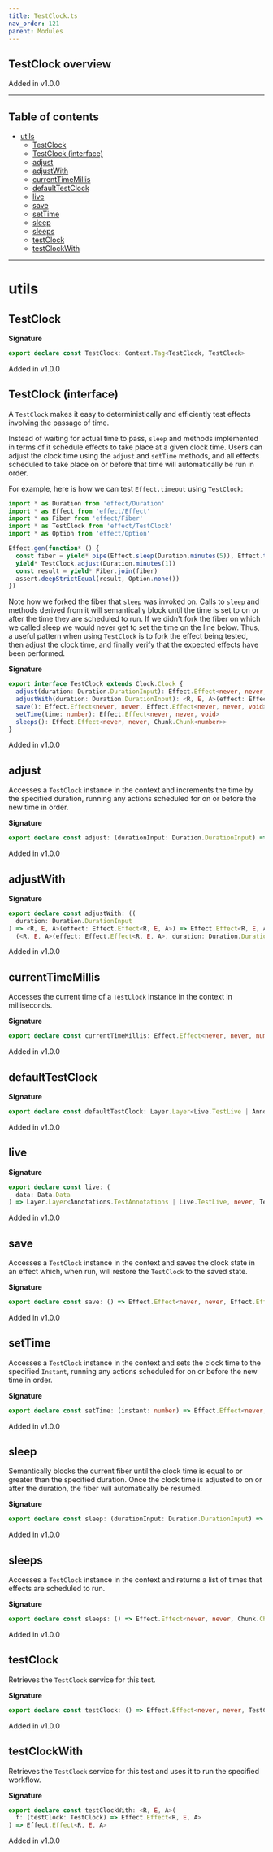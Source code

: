 ```yaml
---
title: TestClock.ts
nav_order: 121
parent: Modules
---
```


## TestClock overview

Added in v1.0.0

---

<h2 class="text-delta">Table of contents</h2>

- [utils](#utils)
  - [TestClock](#testclock)
  - [TestClock (interface)](#testclock-interface)
  - [adjust](#adjust)
  - [adjustWith](#adjustwith)
  - [currentTimeMillis](#currenttimemillis)
  - [defaultTestClock](#defaulttestclock)
  - [live](#live)
  - [save](#save)
  - [setTime](#settime)
  - [sleep](#sleep)
  - [sleeps](#sleeps)
  - [testClock](#testclock-1)
  - [testClockWith](#testclockwith)

---

# utils

## TestClock

**Signature**

```ts
export declare const TestClock: Context.Tag<TestClock, TestClock>
```

Added in v1.0.0

## TestClock (interface)

A `TestClock` makes it easy to deterministically and efficiently test effects
involving the passage of time.

Instead of waiting for actual time to pass, `sleep` and methods implemented
in terms of it schedule effects to take place at a given clock time. Users
can adjust the clock time using the `adjust` and `setTime` methods, and all
effects scheduled to take place on or before that time will automatically be
run in order.

For example, here is how we can test `Effect.timeout` using `TestClock`:

```ts
import * as Duration from 'effect/Duration'
import * as Effect from 'effect/Effect'
import * as Fiber from 'effect/Fiber'
import * as TestClock from 'effect/TestClock'
import * as Option from 'effect/Option'

Effect.gen(function* () {
  const fiber = yield* pipe(Effect.sleep(Duration.minutes(5)), Effect.timeout(Duration.minutes(1)), Effect.fork)
  yield* TestClock.adjust(Duration.minutes(1))
  const result = yield* Fiber.join(fiber)
  assert.deepStrictEqual(result, Option.none())
})
```

Note how we forked the fiber that `sleep` was invoked on. Calls to `sleep`
and methods derived from it will semantically block until the time is set to
on or after the time they are scheduled to run. If we didn't fork the fiber
on which we called sleep we would never get to set the time on the line
below. Thus, a useful pattern when using `TestClock` is to fork the effect
being tested, then adjust the clock time, and finally verify that the
expected effects have been performed.

**Signature**

```ts
export interface TestClock extends Clock.Clock {
  adjust(duration: Duration.DurationInput): Effect.Effect<never, never, void>
  adjustWith(duration: Duration.DurationInput): <R, E, A>(effect: Effect.Effect<R, E, A>) => Effect.Effect<R, E, A>
  save(): Effect.Effect<never, never, Effect.Effect<never, never, void>>
  setTime(time: number): Effect.Effect<never, never, void>
  sleeps(): Effect.Effect<never, never, Chunk.Chunk<number>>
}
```

Added in v1.0.0

## adjust

Accesses a `TestClock` instance in the context and increments the time
by the specified duration, running any actions scheduled for on or before
the new time in order.

**Signature**

```ts
export declare const adjust: (durationInput: Duration.DurationInput) => Effect.Effect<never, never, void>
```

Added in v1.0.0

## adjustWith

**Signature**

```ts
export declare const adjustWith: ((
  duration: Duration.DurationInput
) => <R, E, A>(effect: Effect.Effect<R, E, A>) => Effect.Effect<R, E, A>) &
  (<R, E, A>(effect: Effect.Effect<R, E, A>, duration: Duration.DurationInput) => Effect.Effect<R, E, A>)
```

Added in v1.0.0

## currentTimeMillis

Accesses the current time of a `TestClock` instance in the context in
milliseconds.

**Signature**

```ts
export declare const currentTimeMillis: Effect.Effect<never, never, number>
```

Added in v1.0.0

## defaultTestClock

**Signature**

```ts
export declare const defaultTestClock: Layer.Layer<Live.TestLive | Annotations.TestAnnotations, never, TestClock>
```

Added in v1.0.0

## live

**Signature**

```ts
export declare const live: (
  data: Data.Data
) => Layer.Layer<Annotations.TestAnnotations | Live.TestLive, never, TestClock>
```

Added in v1.0.0

## save

Accesses a `TestClock` instance in the context and saves the clock
state in an effect which, when run, will restore the `TestClock` to the
saved state.

**Signature**

```ts
export declare const save: () => Effect.Effect<never, never, Effect.Effect<never, never, void>>
```

Added in v1.0.0

## setTime

Accesses a `TestClock` instance in the context and sets the clock time
to the specified `Instant`, running any actions scheduled for on or before
the new time in order.

**Signature**

```ts
export declare const setTime: (instant: number) => Effect.Effect<never, never, void>
```

Added in v1.0.0

## sleep

Semantically blocks the current fiber until the clock time is equal to or
greater than the specified duration. Once the clock time is adjusted to
on or after the duration, the fiber will automatically be resumed.

**Signature**

```ts
export declare const sleep: (durationInput: Duration.DurationInput) => Effect.Effect<never, never, void>
```

Added in v1.0.0

## sleeps

Accesses a `TestClock` instance in the context and returns a list of
times that effects are scheduled to run.

**Signature**

```ts
export declare const sleeps: () => Effect.Effect<never, never, Chunk.Chunk<number>>
```

Added in v1.0.0

## testClock

Retrieves the `TestClock` service for this test.

**Signature**

```ts
export declare const testClock: () => Effect.Effect<never, never, TestClock>
```

Added in v1.0.0

## testClockWith

Retrieves the `TestClock` service for this test and uses it to run the
specified workflow.

**Signature**

```ts
export declare const testClockWith: <R, E, A>(
  f: (testClock: TestClock) => Effect.Effect<R, E, A>
) => Effect.Effect<R, E, A>
```

Added in v1.0.0
